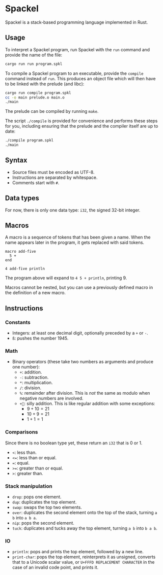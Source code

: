 # Spackel

Spackel is a stack-based programming language implemented in Rust.

## Usage

To interpret a Spackel program, run Spackel with the `run` command and provide
the name of the file:

```sh
cargo run run program.spkl
```

To compile a Spackel program to an executable, provide the `compile` command
instead of `run`. This produces an object file which will then have to be linked
with the prelude (and libc):

```sh
cargo run compile program.spkl
cc -o main prelude.o main.o
./main
```

The prelude can be compiled by running `make`.

The script `./compile` is provided for convenience and performs these steps for
you, including ensuring that the prelude and the compiler itself are up to date:

```sh
./compile program.spkl
./main
```

## Syntax

- Source files must be encoded as UTF-8.
- Instructions are separated by whitespace.
- Comments start with `#`.

## Data types

For now, there is only one data type: `i32`, the signed 32-bit integer.

## Macros

A macro is a sequence of tokens that has been given a name. When the name
appears later in the program, it gets replaced with said tokens.

```spackel
macro add-five
  5 +
end

4 add-five println
```

The program above will expand to `4 5 + println`, printing 9.

Macros cannot be nested, but you can use a previously defined macro in the
definition of a new macro.

## Instructions

### Constants

- Integers: at least one decimal digit, optionally preceded by a `+` or `-`.
- `ß`: pushes the number 1945.

### Math

- Binary operators (these take two numbers as arguments and produce one number):
  - `+`: addition.
  - `-`: subtraction.
  - `*`: multiplication.
  - `/`: division.
  - `%`: remainder after division. This is *not* the same as modulo when
    negative numbers are involved.
  - `+🤡`: silly addition. This is like regular addition with some exceptions:
    - $9+10 = 21$
    - $10+9 = 21$
    - $1+1 = 1$

### Comparisons

Since there is no boolean type yet, these return an `i32` that is 0 or 1.

- `<`: less than.
- `<=`: less than or equal.
- `=`: equal.
- `>=`: greater than or equal.
- `>`: greater than.

### Stack manipulation

- `drop`: pops one element.
- `dup`: duplicates the top element.
- `swap`: swaps the top two elements.
- `over`: duplicates the second element onto the top of the stack, turning `a b`
  into `a b a`.
- `nip`: pops the second element.
- `tuck`: duplicates and tucks away the top element, turning `a b` into `b a b`.

### IO

- `println`: pops and prints the top element, followed by a new line.
- `print-char`: pops the top element, reinterprets it as unsigned, converts that
  to a Unicode scalar value, or `U+FFFD REPLACEMENT CHARACTER` in the case of an
  invalid code point, and prints it.
